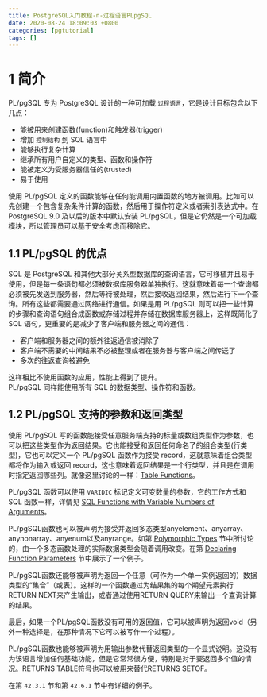 ```yaml
---
title: PostgreSQL入门教程-n-过程语言PLpgSQL
date: 2020-08-24 18:09:03 +0800
categories: [pgtutorial]
tags: []
---
```


# 1 简介

PL/pgSQL 专为 PostgreSQL 设计的一种可加载 `过程语言`，它是设计目标包含以下几点：

- 能被用来创建函数(function)和触发器(trigger)
- 增加 `控制结构` 到 SQL 语言中
- 能够执行复杂计算
- 继承所有用户自定义的类型、函数和操作符
- 能被定义为受服务器信任的(trusted)
- 易于使用

使用 PL/pgSQL 定义的函数能够在任何能调用内置函数的地方被调用。比如可以先创建一个包含复杂条件计算的函数，然后用于操作符定义或者索引表达式中。在 PostgreSQL 9.0 及以后的版本中默认安装 PL/pgSQL，但是它仍然是一个可加载模块，所以管理员可以基于安全考虑而移除它。

## 1.1 PL/pgSQL 的优点

SQL 是 PostgreSQL 和其他大部分关系型数据库的查询语言，它可移植并且易于使用，但是每一条语句都必须被数据库服务器单独执行。这就意味着每一个查询都必须被先发送到服务器，然后等待被处理，然后接收返回结果，然后进行下一个查询。所有这些都需要通过网络进行通信。如果是用 PL/pgSQL 则可以把一些计算的步骤和查询语句组合成函数或存储过程并存储在数据库服务器上，这样既简化了 SQL 语句，更重要的是减少了客户端和服务器之间的通信：

- 客户端和服务器之间的额外往返通信被消除了
- 客户端不需要的中间结果不必被整理或者在服务器与客户端之间传送了
- 多次的往返查询被避免

这样相比不使用函数的应用，性能上得到了提升。  
PL/pgSQL 同样能使用所有 SQL 的数据类型、操作符和函数。

## 1.2 PL/pgSQL 支持的参数和返回类型

使用 PL/pgSQL 写的函数能接受任意服务端支持的标量或数组类型作为参数，也可以把这些类型作为返回结果。它也能接受和返回任何命名了的组合类型(行类型)，它也可以定义一个 PL/pgSQL 函数作为接受 record，这就意味着组合类型都将作为输入或返回 record，这也意味着返回结果是一个行类型，并且是在调用时指定返回哪些列。就像这里讨论的一样：[Table Functions](https://www.postgresql.org/docs/current/queries-table-expressions.html#QUERIES-TABLEFUNCTIONS)。

PL/pgSQL 函数可以使用 `VARIDIC` 标记定义可变数量的参数，它的工作方式和 SQL 函数一样，详情见 [SQL Functions with Variable Numbers of Arguments](https://www.postgresql.org/docs/current/xfunc-sql.html#XFUNC-SQL-VARIADIC-FUNCTIONS)。

PL/pgSQL函数也可以被声明为接受并返回多态类型anyelement、anyarray、anynonarray、anyenum以及anyrange。如第 [ Polymorphic Types](https://www.postgresql.org/docs/current/extend-type-system.html#EXTEND-TYPES-POLYMORPHIC) 节中所讨论的，由一个多态函数处理的实际数据类型会随着调用改变。在第 [Declaring Function Parameters](https://www.postgresql.org/docs/current/plpgsql-declarations.html#PLPGSQL-DECLARATION-PARAMETERS) 节中展示了一个例子。

PL/pgSQL函数还能够被声明为返回一个任意（可作为一个单一实例返回的）数据类型的“集合”（或表）。这样的一个函数通过为结果集的每个期望元素执行RETURN NEXT来产生输出，或者通过使用RETURN QUERY来输出一个查询计算的结果。

最后，如果一个PL/pgSQL函数没有可用的返回值，它可以被声明为返回void（另外一种选择是，在那种情况下它可以被写作一个过程）。

PL/pgSQL函数也能够被声明为用输出参数代替返回类型的一个显式说明。这没有为该语言增加任何基础功能，但是它常常很方便，特别是对于要返回多个值的情况。RETURNS TABLE符号也可以被用来替代RETURNS SETOF。

在第 `42.3.1` 节和第 `42.6.1` 节中有详细的例子。